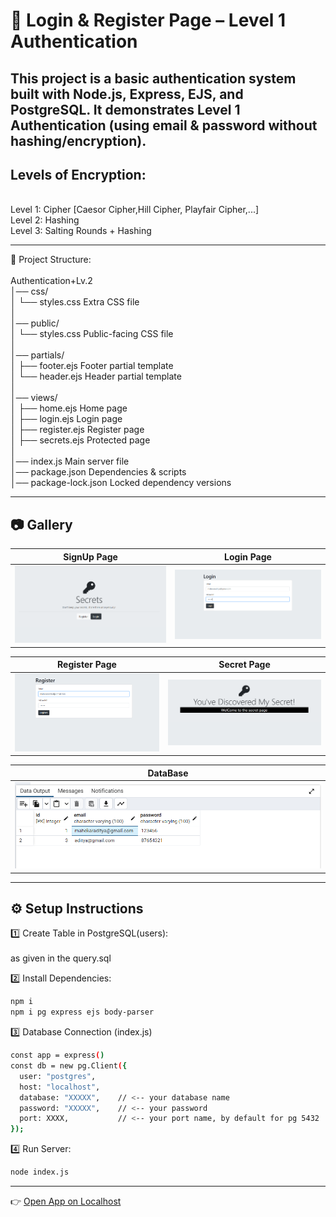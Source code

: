 # 🔐 Login & Register Page – Level 1 Authentication

This project is a basic authentication system built with Node.js, Express, EJS, and PostgreSQL.
It demonstrates Level 1 Authentication (using email & password without hashing/encryption).
---
## Levels of Encryption:
<br>
Level 1: Cipher [Caesor Cipher,Hill Cipher, Playfair Cipher,...]<br>
Level 2: Hashing<br>
Level 3: Salting Rounds + Hashing<br>

---
📂 Project Structure:<br><br>
Authentication+Lv.2<br>
│── css/<br>
│   └── styles.css           Extra CSS file<br>
│<br>
│── public/<br>
│   └── styles.css           Public-facing CSS file<br>
│<br>
│── partials/<br>
│   ├── footer.ejs           Footer partial template<br>
│   └── header.ejs           Header partial template<br>
│<br>
│── views/<br>
│   ├── home.ejs             Home page<br>
│   ├── login.ejs            Login page<br>
│   ├── register.ejs         Register page<br>
│   ├── secrets.ejs          Protected page<br>
│<br>
│── index.js                 Main server file<br>
│── package.json             Dependencies & scripts<br>
│── package-lock.json        Locked dependency versions<br>

---

## 📷 Gallery

| SignUp Page | Login Page|
|----|------------|
| ![lgl1](./imgg/lgl1.png) | ![lgl4](./imgg/lgl4.png)|

| Register Page| Secret Page|
|----------------|-----------------|
|![lgl2](./imgg/lgl2.png)   | ![lgl3](./imgg/lgl3.png) |

| DataBase | 
|-------------------|
| ![lgl5](./imgg/lgl5.png) |

---

## ⚙️ Setup Instructions

 1️⃣ Create Table in PostgreSQL(users):
 <br><br>
as given in the query.sql
 <br>
 
2️⃣ Install Dependencies:
```bash
npm i
npm i pg express ejs body-parser
```

3️⃣ Database Connection (index.js)
```bash
const app = express()
const db = new pg.Client({
  user: "postgres",
  host: "localhost",
  database: "XXXXX",    // <-- your database name
  password: "XXXXX",    // <-- your password
  port: XXXX,           // <-- your port name, by default for pg 5432
});
```
4️⃣ Run Server:
```bash
node index.js
```
---
👉 [Open App on Localhost](http://localhost:3000)
